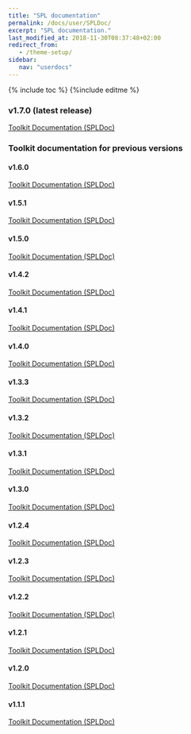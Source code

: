 ```yaml
---
title: "SPL documentation"
permalink: /docs/user/SPLDoc/
excerpt: "SPL documentation."
last_modified_at: 2018-11-30T08:37:48+02:00
redirect_from:
   - /theme-setup/
sidebar:
   nav: "userdocs"
---
```

{% include toc %}
{%include editme %}


### v1.7.0 (latest release)

[Toolkit Documentation (SPLDoc)](/streamsx.kafka/doc/spldoc/html/)

### Toolkit documentation for previous versions

#### v1.6.0

[Toolkit Documentation (SPLDoc)](/streamsx.kafka/doc/v1.6.0/spldoc/html/)

#### v1.5.1

[Toolkit Documentation (SPLDoc)](/streamsx.kafka/doc/v1.5.1/spldoc/html/)

#### v1.5.0

[Toolkit Documentation (SPLDoc)](/streamsx.kafka/doc/v1.5.0/spldoc/html/)

#### v1.4.2

[Toolkit Documentation (SPLDoc)](/streamsx.kafka/doc/v1.4.2/spldoc/html/)

#### v1.4.1

[Toolkit Documentation (SPLDoc)](/streamsx.kafka/doc/v1.4.1/spldoc/html/)

#### v1.4.0

[Toolkit Documentation (SPLDoc)](/streamsx.kafka/doc/v1.4.0/spldoc/html/)

#### v1.3.3

[Toolkit Documentation (SPLDoc)](/streamsx.kafka/doc/v1.3.3/spldoc/html/)

#### v1.3.2

[Toolkit Documentation (SPLDoc)](/streamsx.kafka/doc/v1.3.2/spldoc/html/)

#### v1.3.1

[Toolkit Documentation (SPLDoc)](/streamsx.kafka/doc/v1.3.1/spldoc/html/)

#### v1.3.0

[Toolkit Documentation (SPLDoc)](/streamsx.kafka/doc/v1.3.0/spldoc/html/)

#### v1.2.4

[Toolkit Documentation (SPLDoc)](/streamsx.kafka/doc/v1.2.4/spldoc/html/)

#### v1.2.3

[Toolkit Documentation (SPLDoc)](/streamsx.kafka/doc/v1.2.3/spldoc/html/)

#### v1.2.2

[Toolkit Documentation (SPLDoc)](/streamsx.kafka/doc/v1.2.2/spldoc/html/)

#### v1.2.1

[Toolkit Documentation (SPLDoc)](/streamsx.kafka/doc/v1.2.1/spldoc/html/)

#### v1.2.0

[Toolkit Documentation (SPLDoc)](/streamsx.kafka/doc/v1.2.0/spldoc/html/)

#### v1.1.1

[Toolkit Documentation (SPLDoc)](/streamsx.kafka/doc/v1.1.1/spldoc/html/)
